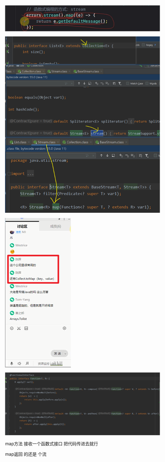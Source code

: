 ![image-20230213105729081](https://raw.githubusercontent.com/Eat-garlic/picture/master/img/20230213105729.png)

![image-20230216170637398](https://raw.githubusercontent.com/Eat-garlic/picture/master/img/20230216170637.png)









![image-20230213114005512](https://raw.githubusercontent.com/Eat-garlic/picture/master/img/20230213114005.png)

![image-20230216172140210](https://raw.githubusercontent.com/Eat-garlic/picture/master/img/20230216172140.png)



map方法 接收一个函数式接口  把代码传进去就行

map返回 的还是 个流